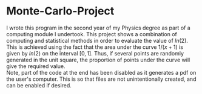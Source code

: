 # Monte-Carlo-Project
I wrote this program in the second year of my Physics degree as part of a computing module I undertook. This project shows a combination of computing and statistical methods in order to evaluate the value of $ln(2)$.
This is achieved using the fact that the area under the curve $1/(x+1)$ is given by $ln(2)$ on the interval $[0,1]$. Thus, if several points are randomly generated in the unit square, the proportion of points under the curve will give the required value.\
Note, part of the code at the end has been disabled as it generates a pdf on the user's computer. This is so that files are not unintentionally created, and can be enabled if desired.
